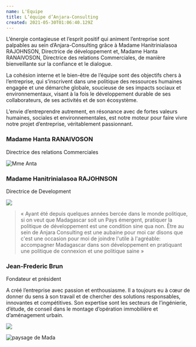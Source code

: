 ```yaml
---
name: L'Equipe
title: L’équipe d’Anjara-Consulting
created: 2021-05-30T01:06:40.129Z
---
```

<div className="container ">
<div className="card">

<div className="card-container">
<div className="main-body ">

L’énergie contagieuse et l’esprit positif qui animent l’entreprise sont palpables au sein d’Anjara-Consulting grâce à Madame Hanitrinialasoa RAJOHNSON, Directrice de développement et, Madame Hanta RANAIVOSON, Directrice des relations Commerciales, de manière bienveillante sur la confiance et le dialogue.

La cohésion interne et le bien-être de l’équipe sont des objectifs chers à l’entreprise, qui s’inscrivent dans une politique des ressources humaines engagée et une démarche globale, soucieuse de ses impacts sociaux et environnementaux, visant à la fois le développement durable de ses collaborateurs, de ses activités et de son écosystème.

L’envie d’entreprendre autrement, en résonance avec de fortes valeurs humaines, sociales et environnementales, est notre moteur pour faire vivre notre projet d’entreprise, véritablement passionnant.
</div>

<div className="equipe-wrapper">
<div className="card equipe">
<div className="card-container">
<div className="heading-center">

### Madame Hanta RANAIVOSON

Directrice des relations Commerciales

</div>

![Mme Anta](/media/img/img_7984.png)

</div>
</div>
<div className="card equipe">
<div className="card-container">
<div className="heading-center">

### Madame Hanitrinialasoa RAJOHNSON

Directrice de Development
    
</div>

![](/media/img/img-20210522-wa0002.jpg)

<div className="text-justify">

  >« Ayant été depuis quelques années bercée dans le monde politique, si on veut que Madagascar soit un Pays émergent, pratiquer la politique de développement est une condition sine qua non. Être au sein de Anjara Consulting est une  aubaine pour moi car disons que c'est une occasion pour moi de joindre l'utile à l'agréable: accompagner Madagascar dans son développement en pratiquant une  politique de connexion et une politique saine »

</div>

</div>
</div>
<div className="card equipe">
<div className="card-container">
<div className="heading-center">

### Jean-Frederic Brun

Fondateur et président

</div>
<div className="text-justify">
A créé l’entreprise avec passion et enthousiasme. Il a toujours eu à cœur de donner du sens à son travail et de chercher des solutions responsables, innovantes et compétitives.
Son expertise sont les secteurs de l’ingénierie, d’étude, de conseil dans le montage d’opération immobilière et d’aménagement urbain.
</div>

![](/media/img/metier2.jpg)

</div>
</div>
</div>
</div>
</div>

<div className="main-body__anjara">

![paysage de Mada](/media/img/anjara.jpg)

</div>

</div>